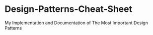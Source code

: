 # Design-Patterns-Cheat-Sheet
My Implementation and Documentation of The Most Important Design Patterns 
